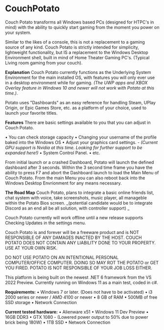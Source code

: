 # CouchPotato
Couch Potato transforms all Windows based PCs (designed for HTPC's in mind) with the ability to quickly start gaming from the moment you power on your system. 

Similar to the likes of a console, this is not a replacement to a gaming source of any kind. Couch Potato is strictly intended for simplicity, lightweight functionality, but IS a replacement to the Windows Desktop Environment shell, built in mind of Home Theater Gaming PC's. (Typical Living room gaming from your couch).

**Explanation** 
Couch Potato currently functions as the Underlying System Environment for the main installed OS, with features you will only ever use in a desktop environment while for gaming.  _(The UWP apps and XBOX Overlay feature in Windows 10 and newer will not work with Potato at this time.)_.

Potato uses "Dashboards" as an easy reference for handling Steam, UPlay Origin, or Epic Games Store, etc. as a platform of your choice, used to launch your favorite titles.


**Features**
There are basic settings available to you that you can adjust in Couch Potato. 

• You can check storage capacity
• Changing your username of the profile baked into the Windows OS
• Adjust your graphics card settings. - _(Current GPU support is Nvidia at this time. Looking for further support to be expanded here!)_
• System Control Panel.
• etc.

From initial launch or a crashed Dashboard, Potato will launch the defined dashboard after 3 seconds. Within the 3 second time frame you have the ability to press F7 and abort the Dashboard launch to load the Main Menu of Couch Potato. From the main Menu you can also reboot back into the Windows Desktop Envrionment for any means necessary. 



**The Road Map**
Couch Potato, plans to integrate a basic online friends list, chat system with voice, take screenshots, music player, all manageble within the Potato Bios screen.
_(potential candidate would be to integrate Discord as an end all be all solution, with controller support) _



Couch Potato currently will work offline until a new release supports Checking Updates in the settings menu.

Couch Potato is and forever will be a freeware product and is NOT RESPONSIBLE OF ANY DAMAGES INACTED BY THE HOST. COUCH POTATO DOES NOT CONTAIN ANY LIABILITY DONE TO YOUR PROPERTY. USE AT YOUR OWN RISK.

DO NOT USE POTATO ON AN INTENTIONAL PERSONAL COMPUTER/OFFICE COMPUTER. DOING SO MAY ROT THE POTATO or GET YOU FIRED. POTATO IS NOT RESPONSIBLE OF YOUR JOB LOSS EITHER.


This platform is being built on the newest .NET 6 framework from the VS 2022 Preview. Currently running on Windows 11 as a main test, coded in c#.


**Requirements:**
• Windows 7 or later.  (Does not have to be activated)
• i3 2000 series or newer / AMD 4100 or newer
• 8 GB of RAM
• 500MB of free SSD storage
• Network Connection

**Current tested hardware:**
• Alienware x51
• Windows 11 Dev Preview
• 16GB DDR3
• GTX 1080 - (Lowered power output to 50% due to power brick being 180W)
• 1TB SSD
• Network Connection
